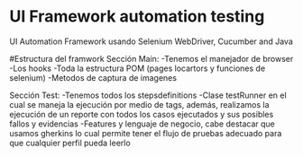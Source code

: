 # UI Framework automation testing
UI Automation Framework usando Selenium WebDriver, Cucumber and Java  

#Estructura del framwork
Sección Main:
    -Tenemos el manejador de browser
    -Los hooks
    -Toda la estructura POM (pages locartors y funciones de selenium)
    -Metodos de captura de imagenes


Sección Test:
    -Tenemos todos los stepsdefinitions
    -Clase testRunner en el cual se maneja la ejecución por medio de tags, además, realizamos la ejecución de un reporte
con todos los casos ejecutados y sus posibles fallos y evidencias
    -Features y lenguaje de negocio, cabe destacar que usamos gherkins lo cual permite tener el flujo de pruebas adecuado para
que cualquier perfil pueda leerlo